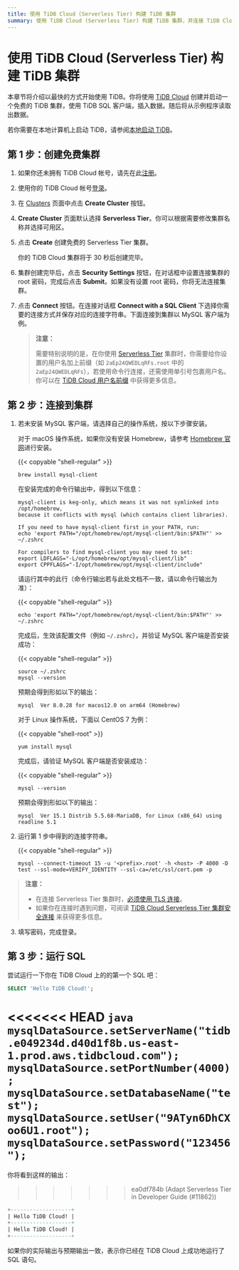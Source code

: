```yaml
---
title: 使用 TiDB Cloud (Serverless Tier) 构建 TiDB 集群
summary: 使用 TiDB Cloud (Serverless Tier) 构建 TiDB 集群，并连接 TiDB Cloud 集群。
---
```


<!-- markdownlint-disable MD029 -->

# 使用 TiDB Cloud (Serverless Tier) 构建 TiDB 集群

本章节将介绍以最快的方式开始使用 TiDB。你将使用 [TiDB Cloud](https://en.pingcap.com/tidb-cloud) 创建并启动一个免费的 TiDB 集群，使用 TiDB SQL 客户端，插入数据。随后将从示例程序读取出数据。

若你需要在本地计算机上启动 TiDB，请参阅[本地启动 TiDB](/quick-start-with-tidb.md)。

## 第 1 步：创建免费集群

1. 如果你还未拥有 TiDB Cloud 帐号，请先在此[注册](https://tidbcloud.com/free-trial)。
2. 使用你的 TiDB Cloud 帐号[登录](https://tidbcloud.com/)。
3. 在 [Clusters](https://tidbcloud.com/console/clusters) 页面中点击 **Create Cluster** 按钮。
4. **Create Cluster** 页面默认选择 **Serverless Tier**。你可以根据需要修改集群名称并选择可用区。
5. 点击 **Create** 创建免费的 Serverless Tier 集群。

    你的 TiDB Cloud 集群将于 30 秒后创建完毕。

6. 集群创建完毕后，点击 **Security Settings** 按钮，在对话框中设置连接集群的 root 密码，完成后点击 **Submit**。如果没有设置 root 密码，你将无法连接集群。
7. 点击 **Connect** 按钮。在连接对话框 **Connect with a SQL Client** 下选择你需要的连接方式并保存对应的连接字符串。下面连接到集群以 MySQL 客户端为例。

    > **注意：**
    >
    > 需要特别说明的是，在你使用 [Serverless Tier](https://docs.pingcap.com/tidbcloud/select-cluster-tier#serverless-tier) 集群时，你需要给你设置的用户名加上前缀（如 `2aEp24QWEDLqRFs.root` 中的 `2aEp24QWEDLqRFs`），若使用命令行连接，还需使用单引号包裹用户名。你可以在 [TiDB Cloud 用户名前缀](https://docs.pingcap.com/tidbcloud/select-cluster-tier#user-name-prefix) 中获得更多信息。

## 第 2 步：连接到集群

1. 若未安装 MySQL 客户端，请选择自己的操作系统，按以下步骤安装。

    <SimpleTab>

    <div label="macOS">

    对于 macOS 操作系统，如果你没有安装 Homebrew，请参考 [Homebrew 官网](https://brew.sh/index_zh-cn)进行安装。

    {{< copyable "shell-regular" >}}

    ```shell
    brew install mysql-client
    ```

    在安装完成的命令行输出中，得到以下信息：

    ```
    mysql-client is keg-only, which means it was not symlinked into /opt/homebrew,
    because it conflicts with mysql (which contains client libraries).

    If you need to have mysql-client first in your PATH, run:
    echo 'export PATH="/opt/homebrew/opt/mysql-client/bin:$PATH"' >> ~/.zshrc

    For compilers to find mysql-client you may need to set:
    export LDFLAGS="-L/opt/homebrew/opt/mysql-client/lib"
    export CPPFLAGS="-I/opt/homebrew/opt/mysql-client/include"
    ```

    请运行其中的此行（命令行输出若与此处文档不一致，请以命令行输出为准）：

    {{< copyable "shell-regular" >}}

    ```shell
    echo 'export PATH="/opt/homebrew/opt/mysql-client/bin:$PATH"' >> ~/.zshrc
    ```

    完成后，生效该配置文件（例如 `~/.zshrc`），并验证 MySQL 客户端是否安装成功：

    {{< copyable "shell-regular" >}}

    ```shell
    source ~/.zshrc
    mysql --version
    ```

    预期会得到形如以下的输出：

    ```
    mysql  Ver 8.0.28 for macos12.0 on arm64 (Homebrew)
    ```

    </div>

    <div label="Linux">

    对于 Linux 操作系统，下面以 CentOS 7 为例：

    {{< copyable "shell-root" >}}

    ```shell
    yum install mysql
    ```

    完成后，请验证 MySQL 客户端是否安装成功：

    {{< copyable "shell-regular" >}}

    ```shell
    mysql --version
    ```

    预期会得到形如以下的输出：

    ```
    mysql  Ver 15.1 Distrib 5.5.68-MariaDB, for Linux (x86_64) using readline 5.1
    ```

    </div>

    </SimpleTab>

2. 运行第 1 步中得到的连接字符串。

    {{< copyable "shell-regular" >}}

    ```shell
    mysql --connect-timeout 15 -u '<prefix>.root' -h <host> -P 4000 -D test --ssl-mode=VERIFY_IDENTITY --ssl-ca=/etc/ssl/cert.pem -p
    ```

> **注意：**
>
> - 在连接 Serverless Tier 集群时，[必须使用 TLS 连接](https://docs.pingcap.com/tidbcloud/secure-connections-to-serverless-tier-clusters)。
> - 如果你在连接时遇到问题，可阅读 [TiDB Cloud Serverless Tier 集群安全连接](https://docs.pingcap.com/tidbcloud/secure-connections-to-serverless-tier-clusters) 来获得更多信息。

3. 填写密码，完成登录。

## 第 3 步：运行 SQL

尝试运行一下你在 TiDB Cloud 上的的第一个 SQL 吧：

```sql
SELECT 'Hello TiDB Cloud!';
```

<<<<<<< HEAD
    ```java
    mysqlDataSource.setServerName("tidb.e049234d.d40d1f8b.us-east-1.prod.aws.tidbcloud.com");
    mysqlDataSource.setPortNumber(4000);
    mysqlDataSource.setDatabaseName("test");
    mysqlDataSource.setUser("9ATyn6DhCXoo6U1.root");
    mysqlDataSource.setPassword("123456");
    ```
=======
你将看到这样的输出：
>>>>>>> ea0df784b (Adapt Serverless Tier in Developer Guide (#11862))

```sql
+-------------------+
| Hello TiDB Cloud! |
+-------------------+
| Hello TiDB Cloud! |
+-------------------+
```

如果你的实际输出与预期输出一致，表示你已经在 TiDB Cloud 上成功地运行了 SQL 语句。